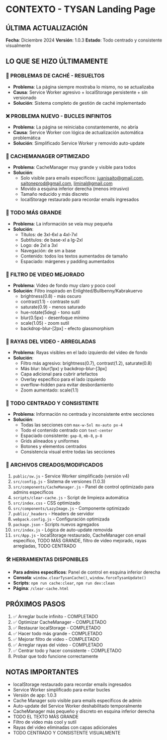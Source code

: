 # CONTEXTO - TYSAN Landing Page

## ÚLTIMA ACTUALIZACIÓN
**Fecha**: Diciembre 2024
**Versión**: 1.0.3
**Estado**: Todo centrado y consistente visualmente

## LO QUE SE HIZO ÚLTIMAMENTE

### 🔧 PROBLEMAS DE CACHÉ - RESUELTOS
- **Problema**: La página siempre mostraba lo mismo, no se actualizaba
- **Causa**: Service Worker agresivo + localStorage persistente + sin versionado
- **Solución**: Sistema completo de gestión de caché implementado

### ❌ PROBLEMA NUEVO - BUCLES INFINITOS
- **Problema**: La página se reiniciaba constantemente, no abría
- **Causa**: Service Worker con lógica de actualización automática problemática
- **Solución**: Simplificado Service Worker y removido auto-update

### 🎯 CACHEMANAGER OPTIMIZADO
- **Problema**: CacheManager muy grande y visible para todos
- **Solución**: 
  - Solo visible para emails específicos: juanisaito@gmail.com, saitoneprod@gmail.com, liminal@gmail.com
  - Movido a esquina inferior derecha (menos intrusivo)
  - Tamaño reducido y más discreto
  - localStorage restaurado para recordar emails ingresados

### 📏 TODO MÁS GRANDE
- **Problema**: La información se veía muy pequeña
- **Solución**:
  - Títulos: de 3xl-6xl a 4xl-7xl
  - Subtítulos: de base-xl a lg-2xl
  - Logo: de 2xl a 3xl
  - Navegación: de sm a base
  - Contenido: todos los textos aumentados de tamaño
  - Espaciado: márgenes y padding aumentados

### 🎨 FILTRO DE VIDEO MEJORADO
- **Problema**: Video de fondo muy claro y poco cool
- **Solución**: Filtro inspirado en Enlighted/Bullbenny/Kabrakuervo
  - brightness(0.8) - más oscuro
  - contrast(1.1) - contraste sutil
  - saturate(0.9) - menos saturado
  - hue-rotate(5deg) - tono sutil
  - blur(0.5px) - desenfoque mínimo
  - scale(1.05) - zoom sutil
  - backdrop-blur-[2px] - efecto glassmorphism

### 🚫 RAYAS DEL VIDEO - ARREGLADAS
- **Problema**: Rayas visibles en el lado izquierdo del video de fondo
- **Solución**: 
  - Filtro más agresivo: brightness(0.7), contrast(1.2), saturate(0.8)
  - Más blur: blur(1px) y backdrop-blur-[3px]
  - Capa adicional para cubrir artefactos
  - Overlay específico para el lado izquierdo
  - overflow-hidden para evitar desbordamiento
  - Zoom aumentado: scale(1.1)

### 🎯 TODO CENTRADO Y CONSISTENTE
- **Problema**: Información no centrada y inconsistente entre secciones
- **Solución**:
  - Todas las secciones con `max-w-5xl mx-auto px-4`
  - Todo el contenido centrado con `text-center`
  - Espaciado consistente: `gap-8`, `mb-8`, `p-8`
  - Grids alineados y uniformes
  - Botones y elementos centrados
  - Consistencia visual entre todas las secciones

### 📁 ARCHIVOS CREADOS/MODIFICADOS
1. `public/sw.js` - Service Worker simplificado (versión v4)
2. `src/config.js` - Sistema de versiones (1.0.3)
3. `src/components/CacheManager.js` - Panel de control optimizado para admins específicos
4. `scripts/clear-cache.js` - Script de limpieza automática
5. `src/index.css` - CSS optimizado
6. `src/components/LazyImage.js` - Componente optimizado
7. `public/_headers` - Headers de servidor
8. `webpack.config.js` - Configuración optimizada
9. `package.json` - Scripts nuevos agregados
10. `src/index.js` - Lógica de auto-update removida
11. `src/App.js` - localStorage restaurado, CacheManager con email específico, TODO MÁS GRANDE, filtro de video mejorado, rayas arregladas, TODO CENTRADO

### 🛠️ HERRAMIENTAS DISPONIBLES
- **Para admins específicos**: Panel de control en esquina inferior derecha
- **Consola**: `window.clearTysanCache()`, `window.forceTysanUpdate()`
- **Scripts**: `npm run cache:clear`, `npm run dev:clean`
- **Página**: `/clear-cache.html`

## PRÓXIMOS PASOS
1. ✅ Arreglar bucle infinito - COMPLETADO
2. ✅ Optimizar CacheManager - COMPLETADO
3. ✅ Restaurar localStorage - COMPLETADO
4. ✅ Hacer todo más grande - COMPLETADO
5. ✅ Mejorar filtro de video - COMPLETADO
6. ✅ Arreglar rayas del video - COMPLETADO
7. ✅ Centrar todo y hacer consistente - COMPLETADO
8. Probar que todo funcione correctamente

## NOTAS IMPORTANTES
- localStorage restaurado para recordar emails ingresados
- Service Worker simplificado para evitar bucles
- Versión de app: 1.0.3
- Cache Manager solo visible para emails específicos de admin
- Auto-update del Service Worker deshabilitado temporalmente
- CacheManager más pequeño y discreto en esquina inferior derecha
- TODO EL TEXTO MÁS GRANDE
- Filtro de video más cool y sutil
- Rayas del video eliminadas con capas adicionales
- TODO CENTRADO Y CONSISTENTE VISUALMENTE 